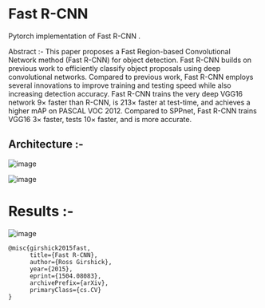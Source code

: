 # Fast R-CNN

Pytorch implementation of Fast R-CNN .

Abstract :- 
This paper proposes a Fast Region-based Convolutional
Network method (Fast R-CNN) for object detection. Fast
R-CNN builds on previous work to efficiently classify object proposals using deep convolutional networks. Compared to previous work, Fast R-CNN employs several innovations to improve training and testing speed while also
increasing detection accuracy. Fast R-CNN trains the very
deep VGG16 network 9× faster than R-CNN, is 213× faster
at test-time, and achieves a higher mAP on PASCAL VOC
2012. Compared to SPPnet, Fast R-CNN trains VGG16 3×
faster, tests 10× faster, and is more accurate.

## Architecture :- 
![image](https://user-images.githubusercontent.com/76057253/134127414-0041454e-bb4e-48bc-b29f-3067f77be722.png)

![image](https://user-images.githubusercontent.com/76057253/134127469-819e1076-667e-42ed-ba1a-bbd2d08cccab.png)


# Results :- 
![image](https://user-images.githubusercontent.com/76057253/134127573-a613a259-c8a9-4829-a373-fc1b2782e41d.png)


```
@misc{girshick2015fast,
      title={Fast R-CNN}, 
      author={Ross Girshick},
      year={2015},
      eprint={1504.08083},
      archivePrefix={arXiv},
      primaryClass={cs.CV}
}
```
